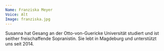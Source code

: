 ```yaml
---
Name: Franziska Meyer
Voice: Alt
Image: franziska.jpg
---
```


Susanna hat Gesang an der Otto-von-Guericke Universität studiert und ist seither freischaffende Sopranistin. Sie lebt in Magdeburg und unterstützt uns seit 2014.